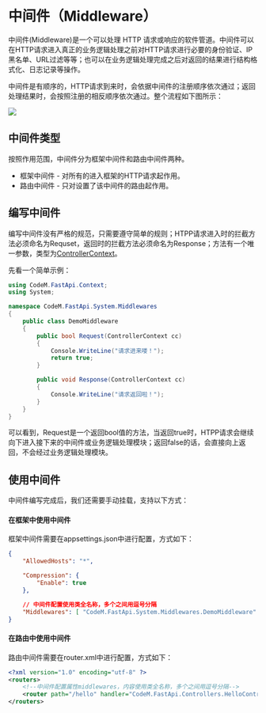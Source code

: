 # 中间件（Middleware）

中间件(Middleware)是一个可以处理 HTTP 请求或响应的软件管道。中间件可以在HTTP请求进入真正的业务逻辑处理之前对HTTP请求进行必要的身份验证、IP黑名单、URL过滤等等；也可以在业务逻辑处理完成之后对返回的结果进行结构格式化、日志记录等操作。

中间件是有顺序的，HTTP请求到来时，会依据中间件的注册顺序依次通过；返回处理结果时，会按照注册的相反顺序依次通过。整个流程如下图所示：

![]( http://res.dayuan.tech/images/middleware.png )



## 中间件类型

按照作用范围，中间件分为框架中间件和路由中间件两种。

- 框架中间件 - 对所有的进入框架的HTTP请求起作用。
- 路由中间件 - 只对设置了该中间件的路由起作用。



## 编写中间件

编写中间件没有严格的规范，只需要遵守简单的规则；HTPP请求进入时的拦截方法必须命名为Requset，返回时的拦截方法必须命名为Response；方法有一个唯一参数，类型为[ControllerContext](objects.md)。

先看一个简单示例：

```c#
using CodeM.FastApi.Context;
using System;

namespace CodeM.FastApi.System.Middlewares
{
    public class DemoMiddleware
    {
        public bool Request(ControllerContext cc)
        {
            Console.WriteLine("请求进来喽！");
            return true;
        }

        public void Response(ControllerContext cc)
        {
            Console.WriteLine("请求返回啦！");
        }
    }
}
```

可以看到，Request是一个返回bool值的方法，当返回true时，HTPP请求会继续向下进入接下来的中间件或业务逻辑处理模块；返回false的话，会直接向上返回，不会经过业务逻辑处理模块。



## 使用中间件

中间件编写完成后，我们还需要手动挂载，支持以下方式：

#### 在框架中使用中间件

框架中间件需要在appsettings.json中进行配置，方式如下：

```json
{
    "AllowedHosts": "*",

    "Compression": {
        "Enable": true
    },

    // 中间件配置使用类全名称，多个之间用逗号分隔
    "Middlewares": [ "CodeM.FastApi.System.Middlewares.DemoMiddleware" ]
}
```



#### 在路由中使用中间件

路由中间件需要在router.xml中进行配置，方式如下：

```xml
<?xml version="1.0" encoding="utf-8" ?>
<routers>
    <!--中间件配置属性middlewares，内容使用类全名称，多个之间用逗号分隔-->
    <router path="/hello" handler="CodeM.FastApi.Controllers.HelloController.Handle" middlewares="CodeM.FastApi.System.Middlewares.DemoMiddleware"></router>
</routers>
```

